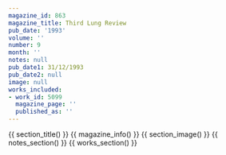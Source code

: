 ```yaml
---
magazine_id: 863
magazine_title: Third Lung Review
pub_date: '1993'
volume: ''
number: 9
month: ''
notes: null
pub_date1: 31/12/1993
pub_date2: null
image: null
works_included:
- work_id: 5099
  magazine_page: ''
  published_as: ''
---
```


{{ section_title() }}
{{ magazine_info() }}
{{ section_image() }}
{{ notes_section() }}
{{ works_section() }}
